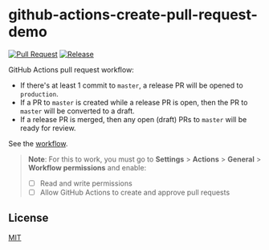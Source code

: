 # github-actions-create-pull-request-demo

[![Pull Request](https://github.com/remarkablemark/github-actions-pull-request-workflow/actions/workflows/pull-request.yml/badge.svg)](https://github.com/remarkablemark/github-actions-pull-request-workflow/actions/workflows/pull-request.yml)
[![Release](https://github.com/remarkablemark/github-actions-pull-request-workflow/actions/workflows/release.yml/badge.svg)](https://github.com/remarkablemark/github-actions-pull-request-workflow/actions/workflows/release.yml)

GitHub Actions pull request workflow:

- If there's at least 1 commit to `master`, a release PR will be opened to `production`.
- If a PR to `master` is created while a release PR is open, then the PR to `master` will be converted to a draft.
- If a release PR is merged, then any open (draft) PRs to `master` will be ready for review.

See the [workflow](.github/workflows/pull-request.yml).

> **Note**: For this to work, you must go to **Settings** > **Actions** > **General** > **Workflow permissions** and enable:
>
> - [ ] Read and write permissions
> - [ ] Allow GitHub Actions to create and approve pull requests

## License

[MIT](LICENSE)

